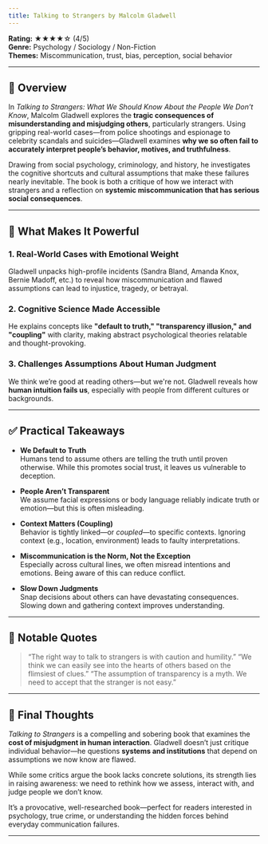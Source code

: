 ```yaml
---
title: Talking to Strangers by Malcolm Gladwell
---
```


<!-- # 📘 Book Review: *Talking to Strangers* by Malcolm Gladwell -->

**Rating:** ★★★★☆ (4/5)  
**Genre:** Psychology / Sociology / Non-Fiction  
**Themes:** Miscommunication, trust, bias, perception, social behavior

---

## 📝 Overview

In *Talking to Strangers: What We Should Know About the People We Don’t Know*, Malcolm Gladwell explores the **tragic consequences of misunderstanding and misjudging others**, particularly strangers. Using gripping real-world cases—from police shootings and espionage to celebrity scandals and suicides—Gladwell examines **why we so often fail to accurately interpret people’s behavior, motives, and truthfulness**.

Drawing from social psychology, criminology, and history, he investigates the cognitive shortcuts and cultural assumptions that make these failures nearly inevitable. The book is both a critique of how we interact with strangers and a reflection on **systemic miscommunication that has serious social consequences**.

---

## 🌟 What Makes It Powerful

### 1. Real-World Cases with Emotional Weight  

Gladwell unpacks high-profile incidents (Sandra Bland, Amanda Knox, Bernie Madoff, etc.) to reveal how miscommunication and flawed assumptions can lead to injustice, tragedy, or betrayal.

### 2. Cognitive Science Made Accessible  

He explains concepts like **"default to truth," "transparency illusion," and "coupling"** with clarity, making abstract psychological theories relatable and thought-provoking.

### 3. Challenges Assumptions About Human Judgment  

We think we’re good at reading others—but we're not. Gladwell reveals how **human intuition fails us**, especially with people from different cultures or backgrounds.

---

## ✅ Practical Takeaways

- **We Default to Truth**  
  Humans tend to assume others are telling the truth until proven otherwise. While this promotes social trust, it leaves us vulnerable to deception.

- **People Aren’t Transparent**  
  We assume facial expressions or body language reliably indicate truth or emotion—but this is often misleading.

- **Context Matters (Coupling)**  
  Behavior is tightly linked—or *coupled*—to specific contexts. Ignoring context (e.g., location, environment) leads to faulty interpretations.

- **Miscommunication is the Norm, Not the Exception**  
  Especially across cultural lines, we often misread intentions and emotions. Being aware of this can reduce conflict.

- **Slow Down Judgments**  
  Snap decisions about others can have devastating consequences. Slowing down and gathering context improves understanding.

---

## 💬 Notable Quotes

> “The right way to talk to strangers is with caution and humility.”
> “We think we can easily see into the hearts of others based on the flimsiest of clues.”
> “The assumption of transparency is a myth. We need to accept that the stranger is not easy.”

---

## 🧠 Final Thoughts

*Talking to Strangers* is a compelling and sobering book that examines the **cost of misjudgment in human interaction**. Gladwell doesn’t just critique individual behavior—he questions **systems and institutions** that depend on assumptions we now know are flawed.

While some critics argue the book lacks concrete solutions, its strength lies in raising awareness: we need to rethink how we assess, interact with, and judge people we don’t know.

It’s a provocative, well-researched book—perfect for readers interested in psychology, true crime, or understanding the hidden forces behind everyday communication failures.

---
